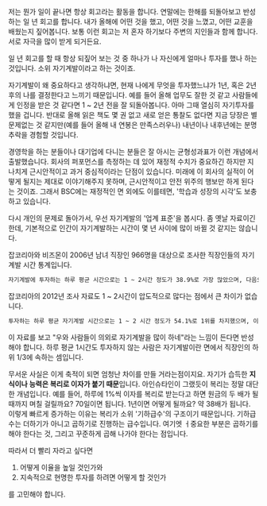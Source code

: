 저는 뭔가 일이 끝나면 항상 회고라는 활동을 합니다. 연말에는 한해를 되돌아보고 반성하는 일 년 회고를 합니다. 내가 올해에 어떤 것을 했고, 어떤 것을 느꼈고, 어떤 교훈을 배웠는지 짚어봅니다. 보통 이런 회고는 저 혼자 하기보다 주변의 지인들과 함께 합니다. 서로 자극을 많이 받게 되거든요.

일 년 회고를 할 때 항상 되짚어 보는 것 중 하나가 나 자신에게 얼마나 투자를 했나 하는 것입니다. 소위 자기계발이라고 하는 것이죠.

자기계발이 왜 중요하다고 생각하냐면, 현재 나에게 무엇을 투자했느냐가 1년, 혹은 2년 후의 나를 결정한다고 느끼기 때문입니다. 예를 들어 올해 업무도 잘한 것 같고 사람들에게 인정을 받은 것 같다면 1 ~ 2년 전을 잘 되돌아봅니다. 아마 그때 열심히 자기투자를 했을 겁니다. 반대로 올해 읽은 책도 몇 권 없고 새로 얻은 통찰도 없다면 지금 당장은 별 문제없는 것 같지만(예를 들어 올해 내 연봉은 만족스러우나) 내년이나 내후년에는 분명 추락을 경험할 것입니다.

경영학을 하는 분들이나 대기업에 다니는 분들은 잘 아시는 균형성과표가 이런 개념에서 출발했습니다. 회사의 퍼포먼스를 측정하는 데 있어 재정적 수치가 중요하긴 하지만 지나치게 근시안적이고 과거 중심적이라는 단점이 있습니다. 미래에 이 회사의 실적이 어떻게 될지는 제대로 이야기해주지 못하며, 근시안적이고 안전 위주의 행보만 하게 된다는 것이죠. 그래서 BSC에는 재정적인 면 외에도 이를테면, '학습과 성장의 시각'도 보충하고 있습니다.

다시 개인의 문제로 돌아가서, 우선 자기계발의 '업계 표준'을 봅시다. 좀 옛날 자료이긴 한데, 기본적으로 인간이 자기계발하는 시간이 몇 년 사이에 많이 바뀔 것 같지는 않습니다.

잡코리아와 비즈몬이 2006년 남녀 직장인 966명을 대상으로 조사한 직장인들의 자기계발 시간 통계입니다.

```md
자기계발에 투자하는 하루 평균 시간으로는 1 ~ 2시간 정도가 38.9%로 가장 많았으며, 다음으로 1시간 정도 27.8%, 2 ~ 3시간 14.8%, 30분 이하 12.0%, 3시간 6.5% 순으로 조사됐다.
```

잡코리아의 2012년 조사 자료도 1 ~ 2시간이 압도적으로 많다는 점에서 큰 차이가 없습니다.

```md
투자하는 하루 평균 자기계발 시간으로는 1 ~ 2 시간 정도가 54.1%로 1위를 차지했으며, 이어 1시간 미만 33.8%, 2 ~ 3시간 9.4%, 3시간 이상 2.8%순이었다.
```

이 자료를 보고 "우와 사람들이 의외로 자기계발을 많이 하네"라는 느낌이 든다면 반성해야 합니다. 하루 평균 1시간도 투자하지 않는 사람은 자기계발이란 면에서 직장인의 하위 1/3에 속하는 셈입니다.

무서운 사실은 이게 축적이 되면 엄청난 차이를 만들 거라는점이지요. 자기가 습득한 **지식이나 능력은 복리로 이자가 붙기 때문**입니다. 아인슈타인이 그랬듯이 복리는 정말 대단한 개념입니다. 예를 들어, 하루에 1%씩 이자를 복리로 받는다고 하면 원금의 두 배가 될 때까지 며칠 걸릴까요? 70일이면 됩니다. 1년이면 어떻게 될까요? 약 38배가 됩니다. 이렇게 빠르게 증가하는 이유는 복리가 소위 '기하급수'의 구조이기 때문입니다. 기하급수는 더하기가 아니고 곱하기로 진행하는 급수입니다. 여기엣 ㅓ중요한 부분은 곱하기를 해야 한다는 것, 그리고 꾸준하게 곱해 나가야 한다는 점입니다.

따라서 더 빨리 자라고 싶다면
1. 어떻게 이율을 높일 것인가와
2. 지속적으로 현명한 투자를 하려면 어떻게 할 것인가

를 고민해야 합니다.
